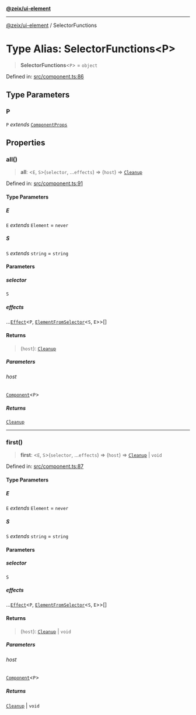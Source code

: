 [**@zeix/ui-element**](../README.md)

***

[@zeix/ui-element](../globals.md) / SelectorFunctions

# Type Alias: SelectorFunctions\<P\>

> **SelectorFunctions**\<`P`\> = `object`

Defined in: [src/component.ts:86](https://github.com/zeixcom/ui-element/blob/f5c20c5e6da1a988462bc7f68d75f2a4c0200046/src/component.ts#L86)

## Type Parameters

### P

`P` *extends* [`ComponentProps`](ComponentProps.md)

## Properties

### all()

> **all**: \<`E`, `S`\>(`selector`, ...`effects`) => (`host`) => [`Cleanup`](Cleanup.md)

Defined in: [src/component.ts:91](https://github.com/zeixcom/ui-element/blob/f5c20c5e6da1a988462bc7f68d75f2a4c0200046/src/component.ts#L91)

#### Type Parameters

##### E

`E` *extends* `Element` = `never`

##### S

`S` *extends* `string` = `string`

#### Parameters

##### selector

`S`

##### effects

...[`Effect`](Effect.md)\<`P`, [`ElementFromSelector`](ElementFromSelector.md)\<`S`, `E`\>\>[]

#### Returns

> (`host`): [`Cleanup`](Cleanup.md)

##### Parameters

###### host

[`Component`](Component.md)\<`P`\>

##### Returns

[`Cleanup`](Cleanup.md)

***

### first()

> **first**: \<`E`, `S`\>(`selector`, ...`effects`) => (`host`) => [`Cleanup`](Cleanup.md) \| `void`

Defined in: [src/component.ts:87](https://github.com/zeixcom/ui-element/blob/f5c20c5e6da1a988462bc7f68d75f2a4c0200046/src/component.ts#L87)

#### Type Parameters

##### E

`E` *extends* `Element` = `never`

##### S

`S` *extends* `string` = `string`

#### Parameters

##### selector

`S`

##### effects

...[`Effect`](Effect.md)\<`P`, [`ElementFromSelector`](ElementFromSelector.md)\<`S`, `E`\>\>[]

#### Returns

> (`host`): [`Cleanup`](Cleanup.md) \| `void`

##### Parameters

###### host

[`Component`](Component.md)\<`P`\>

##### Returns

[`Cleanup`](Cleanup.md) \| `void`
